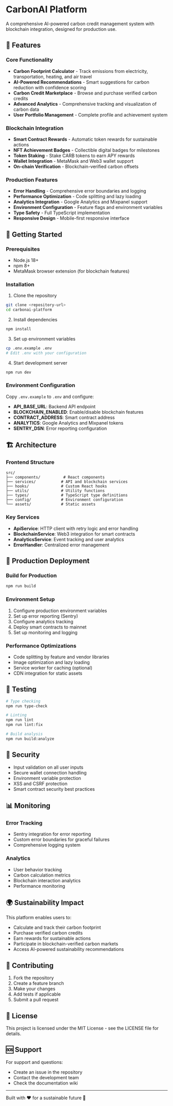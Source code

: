 # CarbonAI Platform

A comprehensive AI-powered carbon credit management system with blockchain integration, designed for production use.

## 🌟 Features

### Core Functionality
- **Carbon Footprint Calculator** - Track emissions from electricity, transportation, heating, and air travel
- **AI-Powered Recommendations** - Smart suggestions for carbon reduction with confidence scoring
- **Carbon Credit Marketplace** - Browse and purchase verified carbon credits
- **Advanced Analytics** - Comprehensive tracking and visualization of carbon data
- **User Portfolio Management** - Complete profile and achievement system

### Blockchain Integration
- **Smart Contract Rewards** - Automatic token rewards for sustainable actions
- **NFT Achievement Badges** - Collectible digital badges for milestones
- **Token Staking** - Stake CARB tokens to earn APY rewards
- **Wallet Integration** - MetaMask and Web3 wallet support
- **On-chain Verification** - Blockchain-verified carbon offsets

### Production Features
- **Error Handling** - Comprehensive error boundaries and logging
- **Performance Optimization** - Code splitting and lazy loading
- **Analytics Integration** - Google Analytics and Mixpanel support
- **Environment Configuration** - Feature flags and environment variables
- **Type Safety** - Full TypeScript implementation
- **Responsive Design** - Mobile-first responsive interface

## 🚀 Getting Started

### Prerequisites
- Node.js 18+ 
- npm 8+
- MetaMask browser extension (for blockchain features)

### Installation

1. Clone the repository
```bash
git clone <repository-url>
cd carbonai-platform
```

2. Install dependencies
```bash
npm install
```

3. Set up environment variables
```bash
cp .env.example .env
# Edit .env with your configuration
```

4. Start development server
```bash
npm run dev
```

### Environment Configuration

Copy `.env.example` to `.env` and configure:

- **API_BASE_URL**: Backend API endpoint
- **BLOCKCHAIN_ENABLED**: Enable/disable blockchain features
- **CONTRACT_ADDRESS**: Smart contract address
- **ANALYTICS**: Google Analytics and Mixpanel tokens
- **SENTRY_DSN**: Error reporting configuration

## 🏗️ Architecture

### Frontend Structure
```
src/
├── components/          # React components
├── services/           # API and blockchain services
├── hooks/              # Custom React hooks
├── utils/              # Utility functions
├── types/              # TypeScript type definitions
├── config/             # Environment configuration
└── assets/             # Static assets
```

### Key Services
- **ApiService**: HTTP client with retry logic and error handling
- **BlockchainService**: Web3 integration for smart contracts
- **AnalyticsService**: Event tracking and user analytics
- **ErrorHandler**: Centralized error management

## 🔧 Production Deployment

### Build for Production
```bash
npm run build
```

### Environment Setup
1. Configure production environment variables
2. Set up error reporting (Sentry)
3. Configure analytics tracking
4. Deploy smart contracts to mainnet
5. Set up monitoring and logging

### Performance Optimizations
- Code splitting by feature and vendor libraries
- Image optimization and lazy loading
- Service worker for caching (optional)
- CDN integration for static assets

## 🧪 Testing

```bash
# Type checking
npm run type-check

# Linting
npm run lint
npm run lint:fix

# Build analysis
npm run build:analyze
```

## 🔐 Security

- Input validation on all user inputs
- Secure wallet connection handling
- Environment variable protection
- XSS and CSRF protection
- Smart contract security best practices

## 📊 Monitoring

### Error Tracking
- Sentry integration for error reporting
- Custom error boundaries for graceful failures
- Comprehensive logging system

### Analytics
- User behavior tracking
- Carbon calculation metrics
- Blockchain interaction analytics
- Performance monitoring

## 🌍 Sustainability Impact

This platform enables users to:
- Calculate and track their carbon footprint
- Purchase verified carbon credits
- Earn rewards for sustainable actions
- Participate in blockchain-verified carbon markets
- Access AI-powered sustainability recommendations

## 🤝 Contributing

1. Fork the repository
2. Create a feature branch
3. Make your changes
4. Add tests if applicable
5. Submit a pull request

## 📄 License

This project is licensed under the MIT License - see the LICENSE file for details.

## 🆘 Support

For support and questions:
- Create an issue in the repository
- Contact the development team
- Check the documentation wiki

---

Built with ❤️ for a sustainable future 🌱